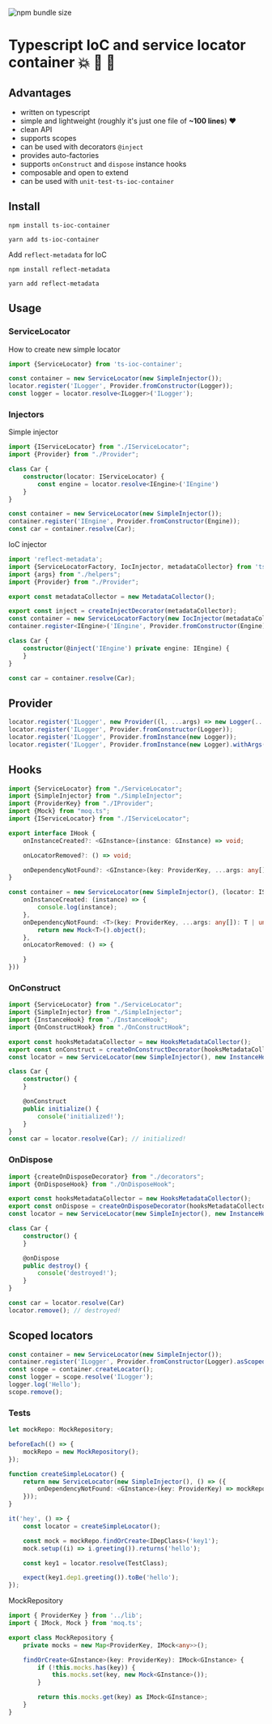 ![npm bundle size](https://img.shields.io/bundlephobia/minzip/ts-ioc-container)

# Typescript IoC and service locator container :boom: :100: :green_heart:

## Advantages
- written on typescript
- simple and lightweight (roughly it's just one file of **~100 lines**) :heart:
- clean API
- supports scopes
- can be used with decorators `@inject`
- provides auto-factories
- supports `onConstruct` and `dispose` instance hooks
- composable and open to extend
- can be used with `unit-test-ts-ioc-container`

## Install
```shell script
npm install ts-ioc-container
```
```shell script
yarn add ts-ioc-container
```
Add `reflect-metadata` for IoC
```shell script
npm install reflect-metadata
```
```shell script
yarn add reflect-metadata
```

## Usage

### ServiceLocator
How to create new simple locator
```typescript
import {ServiceLocator} from 'ts-ioc-container';

const container = new ServiceLocator(new SimpleInjector());
locator.register('ILogger', Provider.fromConstructor(Logger));
const logger = locator.resolve<ILogger>('ILogger');
```
### Injectors
Simple injector
```typescript
import {IServiceLocator} from "./IServiceLocator";
import {Provider} from "./Provider";

class Car {
    constructor(locator: IServiceLocator) {
        const engine = locator.resolve<IEngine>('IEngine')
    }
}

const container = new ServiceLocator(new SimpleInjector());
container.register('IEngine', Provider.fromConstructor(Engine));
const car = container.resolve(Car);
```
IoC injector
```typescript
import 'reflect-metadata';
import {ServiceLocatorFactory, IocInjector, metadataCollector} from 'ts-ioc-container';
import {args} from "./helpers";
import {Provider} from "./Provider";

export const metadataCollector = new MetadataCollector();

export const inject = createInjectDecorator(metadataCollector);
const container = new ServiceLocatorFactory(new IocInjector(metadataCollector));
container.register<IEngine>('IEngine', Provider.fromConstructor(Engine));

class Car {
    constructor(@inject('IEngine') private engine: IEngine) {
    }
}

const car = container.resolve(Car);
```

## Provider
```typescript
locator.register('ILogger', new Provider((l, ...args) => new Logger(...args)));
locator.register('ILogger', Provider.fromConstructor(Logger));
locator.register('ILogger', Provider.fromInstance(new Logger));
locator.register('ILogger', Provider.fromInstance(new Logger).withArgs('dev').asSingleton());
```

## Hooks

```typescript
import {ServiceLocator} from "./ServiceLocator";
import {SimpleInjector} from "./SimpleInjector";
import {ProviderKey} from "./IProvider";
import {Mock} from "moq.ts";
import {IServiceLocator} from "./IServiceLocator";

export interface IHook {
    onInstanceCreated?: <GInstance>(instance: GInstance) => void;

    onLocatorRemoved?: () => void;

    onDependencyNotFound?: <GInstance>(key: ProviderKey, ...args: any[]) => GInstance | undefined;
}

const container = new ServiceLocator(new SimpleInjector(), (locator: IServiceLocator) => ({
    onInstanceCreated: (instance) => {
        console.log(instance);
    },
    onDependencyNotFound: <T>(key: ProviderKey, ...args: any[]): T | undefined => {
        return new Mock<T>().object();
    },
    onLocatorRemoved: () => {

    }
}))
```

### OnConstruct

```typescript
import {ServiceLocator} from "./ServiceLocator";
import {SimpleInjector} from "./SimpleInjector";
import {InstanceHook} from "./InstanceHook";
import {OnConstructHook} from "./OnConstructHook";

export const hooksMetadataCollector = new HooksMetadataCollector();
export const onConstruct = createOnConstructDecorator(hooksMetadataCollector);
const locator = new ServiceLocator(new SimpleInjector(), new InstanceHook([new OnConstructHook(hooksMetadataCollector)]))

class Car {
    constructor() {
    }

    @onConstruct
    public initialize() {
        console('initialized!');
    }
}
const car = locator.resolve(Car); // initialized!
```

### OnDispose

```typescript
import {createOnDisposeDecorator} from "./decorators";
import {OnDisposeHook} from "./OnDisposeHook";

export const hooksMetadataCollector = new HooksMetadataCollector();
export const onDispose = createOnDisposeDecorator(hooksMetadataCollector);
const locator = new ServiceLocator(new SimpleInjector(), new InstanceHook([new OnDisposeHook(hooksMetadataCollector)]))

class Car {
    constructor() {
    }

    @onDispose
    public destroy() {
        console('destroyed!');
    }
}

const car = locator.resolve(Car)
locator.remove(); // destroyed!
```

## Scoped locators

```typescript
const container = new ServiceLocator(new SimpleInjector());
container.register('ILogger', Provider.fromConstructor(Logger).asScoped());
const scope = container.createLocator();
const logger = scope.resolve('ILogger');
logger.log('Hello');
scope.remove();
```

### Tests
```typescript
let mockRepo: MockRepository;

beforeEach(() => {
    mockRepo = new MockRepository();
});

function createSimpleLocator() {
    return new ServiceLocator(new SimpleInjector(), () => ({
        onDependencyNotFound: <GInstance>(key: ProviderKey) => mockRepo.findOrCreate<GInstance>(key).object(),
    }));
}

it('hey', () => {
    const locator = createSimpleLocator();

    const mock = mockRepo.findOrCreate<IDepClass>('key1');
    mock.setup((i) => i.greeting()).returns('hello');

    const key1 = locator.resolve(TestClass);

    expect(key1.dep1.greeting()).toBe('hello');
});
```
MockRepository
```typescript
import { ProviderKey } from '../lib';
import { IMock, Mock } from 'moq.ts';

export class MockRepository {
    private mocks = new Map<ProviderKey, IMock<any>>();

    findOrCreate<GInstance>(key: ProviderKey): IMock<GInstance> {
        if (!this.mocks.has(key)) {
            this.mocks.set(key, new Mock<GInstance>());
        }

        return this.mocks.get(key) as IMock<GInstance>;
    }
}
```